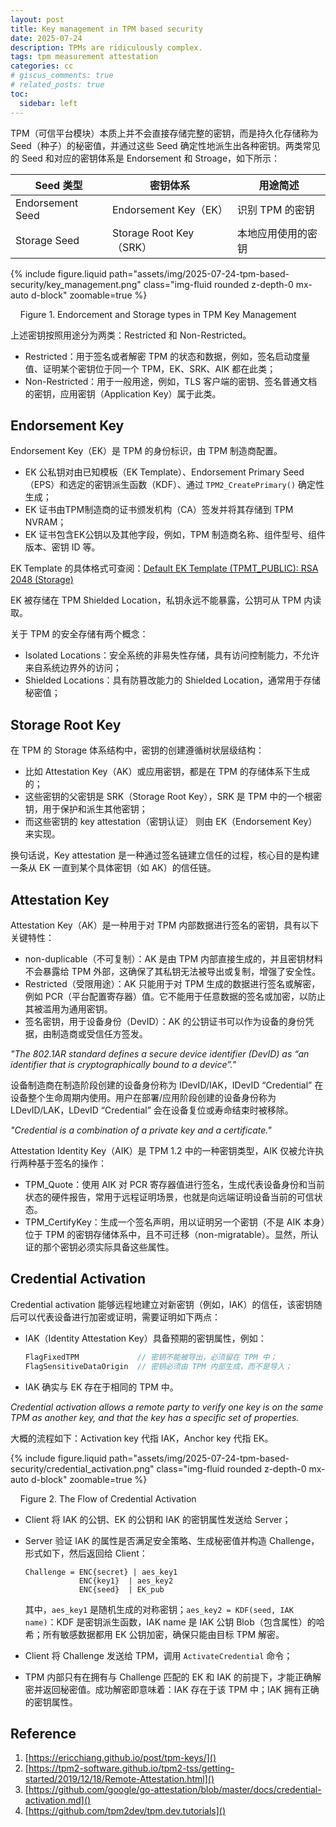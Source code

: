 ```yaml
---
layout: post
title: Key management in TPM based security
date: 2025-07-24
description: TPMs are ridiculously complex.
tags: tpm measurement attestation
categories: cc
# giscus_comments: true
# related_posts: true
toc:
  sidebar: left
---
```


TPM（可信平台模块）本质上并不会直接存储完整的密钥，而是持久化存储称为 Seed（种子）的秘密值，并通过这些 Seed 确定性地派生出各种密钥。两类常见的 Seed 和对应的密钥体系是 Endorsement 和 Stroage，如下所示：

| Seed 类型              | 密钥体系                      | 用途简述                                       |
| -------------------- | --------------------------- | ------------------------------------------ |
| Endorsement Seed | Endorsement Key（EK）   | 识别 TPM 的密钥      |
| Storage Seed     | Storage Root Key（SRK） | 本地应用使用的密钥 |

{% include figure.liquid path="assets/img/2025-07-24-tpm-based-security/key_management.png" class="img-fluid rounded z-depth-0 mx-auto d-block" zoomable=true %}

<div class="caption">
    Figure 1. Endorcement and Storage types in TPM Key Management
</div>

上述密钥按照用途分为两类：Restricted 和 Non-Restricted。
- Restricted：用于签名或者解密 TPM 的状态和数据，例如，签名启动度量值、证明某个密钥位于同一个 TPM，EK、SRK、AIK 都在此类；
- Non-Restricted：用于一般用途，例如，TLS 客户端的密钥、签名普通文档的密钥，应用密钥（Application Key）属于此类。

## Endorsement Key

Endorsement Key（EK）是 TPM 的身份标识，由 TPM 制造商配置。
- EK 公私钥对由已知模板（EK Template）、Endorsement Primary Seed（EPS）和选定的密钥派生函数（KDF）、通过 `TPM2_CreatePrimary()` 确定性生成；
- EK 证书由TPM制造商的证书颁发机构（CA）签发并将其存储到 TPM NVRAM；
- EK 证书包含EK公钥以及其他字段，例如，TPM 制造商名称、组件型号、组件版本、密钥 ID 等。

EK Template 的具体格式可查阅：[Default EK Template (TPMT_PUBLIC): RSA 2048 (Storage)](https://trustedcomputinggroup.org/wp-content/uploads/TCG_IWG_EKCredentialProfile_v2p3_r2_pub.pdf#page=37)

EK 被存储在 TPM Shielded Location，私钥永远不能暴露，公钥可从 TPM 内读取。
 
关于 TPM 的安全存储有两个概念：
- Isolated Locations：安全系统的非易失性存储，具有访问控制能力，不允许来自系统边界外的访问；
- Shielded Locations：具有防篡改能力的 Shielded Location，通常用于存储秘密值；

## Storage Root Key


在 TPM 的 Storage 体系结构中，密钥的创建遵循树状层级结构：
- 比如 Attestation Key（AK）或应用密钥，都是在 TPM 的存储体系下生成的；
- 这些密钥的父密钥是 SRK（Storage Root Key），SRK 是 TPM 中的一个根密钥，用于保护和派生其他密钥；
- 而这些密钥的 key attestation（密钥认证） 则由 EK（Endorsement Key） 来实现。

换句话说，Key attestation 是一种通过签名链建立信任的过程，核心目的是构建一条从 EK 一直到某个具体密钥（如 AK）的信任链。

## Attestation Key

Attestation Key（AK）是一种用于对 TPM 内部数据进行签名的密钥，具有以下关键特性：
- non-duplicable（不可复制）：AK 是由 TPM 内部直接生成的，并且密钥材料不会暴露给 TPM 外部，这确保了其私钥无法被导出或复制，增强了安全性。
- Restricted（受限用途）：AK 只能用于对 TPM 生成的数据进行签名或解密，例如 PCR（平台配置寄存器）值。它不能用于任意数据的签名或加密，以防止其被滥用为通用密钥。
- 签名密钥，用于设备身份（DevID）：AK 的公钥证书可以作为设备的身份凭据，由制造商或受信任方签发。

*"The 802.1AR standard defines a secure device identifier (DevID) as “an identifier that is cryptographically bound to a device”."*

设备制造商在制造阶段创建的设备身份称为 IDevID/IAK，IDevID “Credential” 在设备整个生命周期内使用。用户在部署/应用阶段创建的设备身份称为 LDevID/LAK，LDevID “Credential” 会在设备复位或寿命结束时被移除。

*"Credential is a combination of a private key and a certificate."*

Attestation Identity Key（AIK）是 TPM 1.2 中的一种密钥类型，AIK 仅被允许执行两种基于签名的操作：
- TPM_Quote：使用 AIK 对 PCR 寄存器值进行签名，生成代表设备身份和当前状态的硬件报告，常用于远程证明场景，也就是向远端证明设备当前的可信状态。
- TPM_CertifyKey：生成一个签名声明，用以证明另一个密钥（不是 AIK 本身）位于 TPM 的密钥存储体系中，且不可迁移（non-migratable）。显然，所认证的那个密钥必须实际具备这些属性。

## Credential Activation

Credential activation 能够远程地建立对新密钥（例如，IAK）的信任，该密钥随后可以代表设备进行加密或证明，需要证明如下两点：
- IAK（Identity Attestation Key）具备预期的密钥属性，例如：

   ```c
   FlagFixedTPM             // 密钥不能被导出，必须留在 TPM 中；
   FlagSensitiveDataOrigin  // 密钥必须由 TPM 内部生成，而不是导入；
   ```

- IAK 确实与 EK 存在于相同的 TPM 中。

*Credential activation allows a remote party to verify one key is on the same TPM as another key, and that the key has a specific set of properties.*

大概的流程如下：Activation key 代指 IAK，Anchor key 代指 EK。

{% include figure.liquid path="assets/img/2025-07-24-tpm-based-security/credential_activation.png" class="img-fluid rounded z-depth-0 mx-auto d-block" zoomable=true %}

<div class="caption">
    Figure 2. The Flow of Credential Activation
</div>

- Client 将 IAK 的公钥、EK 的公钥和 IAK 的密钥属性发送给 Server；
- Server 验证 IAK 的属性是否满足安全策略、生成秘密值并构造 Challenge，形式如下，然后返回给 Client：

     ```
     Challenge = ENC{secret} | aes_key1
                 ENC{key1}  | aes_key2
                 ENC{seed}  | EK_pub
     ```

     其中，`aes_key1` 是随机生成的对称密钥；`aes_key2 = KDF(seed, IAK name)`：KDF 是密钥派生函数，IAK name 是 IAK 公钥 Blob（包含属性）的哈希；所有敏感数据都用 EK 公钥加密，确保只能由目标 TPM 解密。

- Client 将 Challenge 发送给 TPM，调用 `ActivateCredential` 命令；
- TPM 内部只有在拥有与 Challenge 匹配的 EK 和 IAK 的前提下，才能正确解密并返回秘密值。成功解密即意味着：IAK 存在于该 TPM 中；IAK 拥有正确的密钥属性。


## Reference

1. [https://ericchiang.github.io/post/tpm-keys/]()
2. [https://tpm2-software.github.io/tpm2-tss/getting-started/2019/12/18/Remote-Attestation.html]()
3. [https://github.com/google/go-attestation/blob/master/docs/credential-activation.md]()
4. [https://github.com/tpm2dev/tpm.dev.tutorials]()
